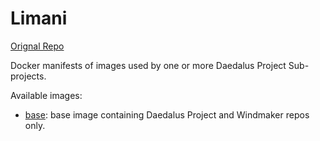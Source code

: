 # Limani

[Orignal Repo](https://git.daedalus-project.io/docker/Limani)

Docker manifests of images used by one or more Daedalus Project Sub-projects.

Available images:

* [base](/base): base image containing Daedalus Project and Windmaker repos only.
